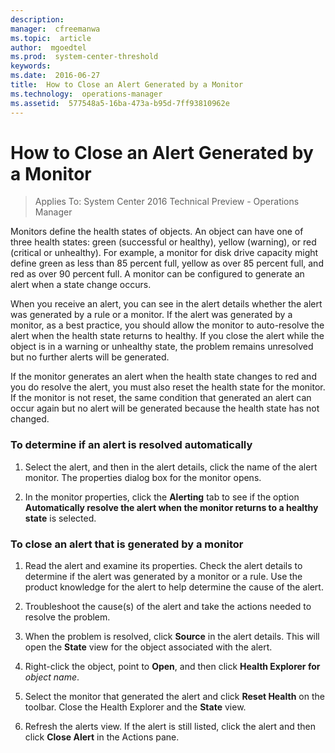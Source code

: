 ```yaml
---
description:  
manager:  cfreemanwa
ms.topic:  article
author:  mgoedtel
ms.prod:  system-center-threshold
keywords:  
ms.date:  2016-06-27
title:  How to Close an Alert Generated by a Monitor
ms.technology:  operations-manager
ms.assetid:  577548a5-16ba-473a-b95d-7ff93810962e
---
```




# How to Close an Alert Generated by a Monitor

>Applies To: System Center 2016 Technical Preview - Operations Manager


Monitors define the health states of objects. An object can have one of three health states: green (successful or healthy), yellow (warning), or red (critical or unhealthy). For example, a monitor for disk drive capacity might define green as less than 85 percent full, yellow as over 85 percent full, and red as over 90 percent full. A monitor can be configured to generate an alert when a state change occurs.

When you receive an alert, you can see in the alert details whether the alert was generated by a rule or a monitor. If the alert was generated by a monitor, as a best practice, you should allow the monitor to auto-resolve the alert when the health state returns to healthy. If you close the alert while the object is in a warning or unhealthy state, the problem remains unresolved but no further alerts will be generated.

If the monitor generates an alert when the health state changes to red and you do resolve the alert, you must also reset the health state for the monitor. If the monitor is not reset, the same condition that generated an alert can occur again but no alert will be generated because the health state has not changed.

### To determine if an alert is resolved automatically

1.  Select the alert, and then in the alert details, click the name of the alert monitor. The properties dialog box for the monitor opens.

2.  In the monitor properties, click the **Alerting** tab to see if the option **Automatically resolve the alert when the monitor returns to a healthy state** is selected.

### To close an alert that is generated by a monitor

1.  Read the alert and examine its properties. Check the alert details to determine if the alert was generated by a monitor or a rule. Use the product knowledge for the alert to help determine the cause of the alert.

2.  Troubleshoot the cause(s) of the alert and take the actions needed to resolve the problem.

3.  When the problem is resolved, click **Source** in the alert details. This will open the **State** view for the object associated with the alert.

4.  Right-click the object, point to **Open**, and then click **Health Explorer for** *object name*.

5.  Select the monitor that generated the alert and click **Reset Health** on the toolbar. Close the Health Explorer and the **State** view.

6.  Refresh the alerts view. If the alert is still listed, click the alert and then click **Close Alert** in the Actions pane.



